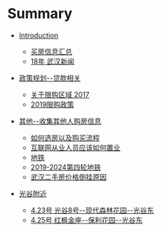 # Summary

* [Introduction]()
  * [买房信息汇总](README.md)
  * [18年 武汉新闻](/新闻/2018_武汉.md)

* [政策规划--贷款相关]()
  * [关于限购区域 2017](/政策/2017限购政策.md)
  * [2019限购政策](/政策/2019限购政策.md)

* [其他--收集其他人购房信息]()
  * [如何选房以及购买流程](/其他/qita.md)
  * [互联网从业人员应该如何置业](/其他/互联网从业人员应该如何置业.md)
  * [地铁](/其他/买房看地铁.md)
  * [2019-2024第四轮地铁](/其他/第四轮.md)
  * [武汉二手房价格倒挂原因](/其他/武汉二手房价格倒挂原因.md)

* [光谷附近]()
  * [4.23号 光谷8号--现代森林花园--光谷东](/光谷圈/04-23.md)
  * [4.25号 红枫金座--保利花园--光谷东](/光谷圈/04-25.md)

